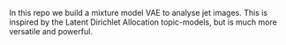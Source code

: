 In this repo we build a mixture model VAE to analyse jet images.
This is inspired by the Latent Dirichlet Allocation topic-models, but is much more versatile and powerful.
